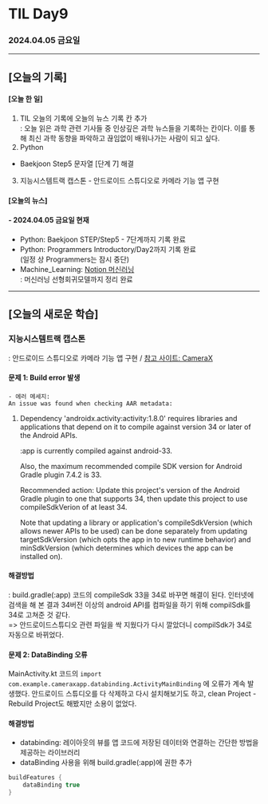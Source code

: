# TIL Day9
### 2024.04.05 금요일

---

## [오늘의 기록]

#### [오늘 한 일]
1. TIL 오늘의 기록에 오늘의 뉴스 기록 칸 추가  
: 오늘 읽은 과학 관련 기사들 중 인상깊은 과학 뉴스들을 기록하는 칸이다. 이를 통해 최신 과학 동향을 파악하고 끊임없이 배워나가는 사람이 되고 싶다.
2. Python
- Baekjoon Step5 문자열 [단계 7] 해결
3. 지능시스템트랙 캡스톤 - 안드로이드 스튜디오로 카메라 기능 앱 구현

#### [오늘의 뉴스]

#### - 2024.04.05 금요일 현재
- Python: Baekjoon STEP/Step5 - 7단계까지 기록 완료
- Python: Programmers Introductory/Day2까지 기록 완료  
(일정 상 Programmers는 잠시 중단)
- Machine_Learning: [Notion 머신러닝](https://handsome-umbrella-c52.notion.site/a887c58b105a44d287c8f5d045e56f4e?pvs=4)  
: 머신러닝 선형회귀모델까지 정리 완료

---
## [오늘의 새로운 학습]
### 지능시스템트랙 캡스톤  
: 안드로이드 스튜디오로 카메라 기능 앱 구현 / [참고 사이트: CameraX](https://developer.android.com/codelabs/camerax-getting-started?hl=ko#0)  
#### 문제 1: Build error 발생
    - 에러 메세지:  
    An issue was found when checking AAR metadata:

  1.  Dependency 'androidx.activity:activity:1.8.0' requires libraries and applications that
      depend on it to compile against version 34 or later of the
      Android APIs.

      :app is currently compiled against android-33.

      Also, the maximum recommended compile SDK version for Android Gradle
      plugin 7.4.2 is 33.

      Recommended action: Update this project's version of the Android Gradle
      plugin to one that supports 34, then update this project to use
      compileSdkVerion of at least 34.

      Note that updating a library or application's compileSdkVersion (which
      allows newer APIs to be used) can be done separately from updating
      targetSdkVersion (which opts the app in to new runtime behavior) and
      minSdkVersion (which determines which devices the app can be installed
      on).

#### 해결방법  
: build.gradle(:app) 코드의 compileSdk 33을 34로 바꾸면 해결이 된다. 인터넷에 검색을 해 본 결과 34버전 이상의 android API를 컴파일을 하기 위해 compilSdk를 34로 고쳐준 것 같다.  
=> 안드로이드스튜디오 관련 파일을 싹 지웠다가 다시 깔았더니 compilSdk가 34로 자동으로 바뀌었다.

#### 문제 2: DataBinding 오류  
MainActivity.kt 코드의 `import com.example.cameraxapp.databinding.ActivityMainBinding` 에 오류가 계속 발생했다. 안드로이드 스튜디오를 다 삭제하고 다시 설치해보기도 하고, clean Project - Rebuild Project도 해봤지만 소용이 없었다.
#### 해결방법
- databinding: 레이아웃의 뷰를 앱 코드에 저장된 데이터와 연결하는 간단한 방법을 제공하는 라이브러리
- dataBinding 사용을 위해 build.gradle(:app)에 권한 추가  
```kotlin
buildFeatures {
    dataBinding true
}
```


